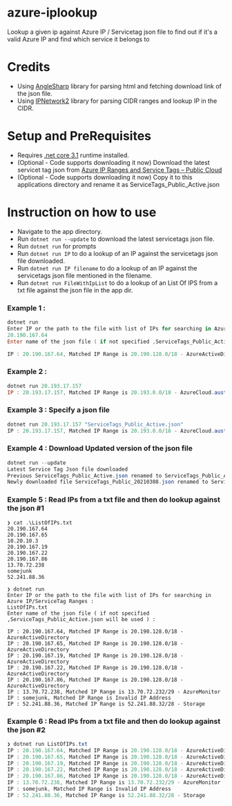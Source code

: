 # azure-iplookup
Lookup a given ip against Azure IP / Servicetag json file to find out if it's a valid Azure IP and find which service it belongs to

# Credits
- Using [AngleSharp](https://github.com/AngleSharp/AngleSharp) library for parsing html and fetching download link of the json file.
- Using [IPNetwork2](https://www.nuget.org/packages/IPNetwork2/) library for parsing CIDR ranges and lookup IP in the CIDR.

# Setup and PreRequisites
 - Requires [.net core 3.1](https://dotnet.microsoft.com/download/dotnet/3.1) runtime installed.
 - (Optional - Code supports downloading it now) Download the latest servicet tag json from [Azure IP Ranges and Service Tags – Public Cloud](https://www.microsoft.com/en-us/download/details.aspx?id=56519)
-  (Optional - Code supports downloading it now) Copy it to this applications directory and rename it as ServiceTags_Public_Active.json


# Instruction on how to use
- Navigate to the app directory.
- Run `dotnet run --update` to download the latest servicetags json file.
- Run `dotnet run` for prompts
- Run `dotnet run IP` to do a lookup of an IP against the servicetags json file downloaded.
- Run `dotnet run IP filename` to do a lookup of an IP against the servicetags json file mentioned in the filename.
- Run `dotnet run FileWithIpList` to do a lookup of an List Of IPS from a txt file against the json file in the app dir.

### Example 1 : 
``` Powershell
dotnet run
Enter IP or the path to the file with list of IPs for searching in Azure IP/ServiceTag Ranges :
20.190.167.64
Enter name of the json file ( if not specified ,ServiceTags_Public_Active.json will be used ) :

IP : 20.190.167.64, Matched IP Range is 20.190.128.0/18 - AzureActiveDirectory
```
### Example 2 : 
``` Powershell
dotnet run 20.193.17.157
IP : 20.193.17.157, Matched IP Range is 20.193.0.0/18 - AzureCloud.australiaeast
```
### Example 3 : Specify a **json** file

``` Powershell
dotnet run 20.193.17.157 "ServiceTags_Public_Active.json"
IP : 20.193.17.157, Matched IP Range is 20.193.0.0/18 - AzureCloud.australiaeast
```

### Example 4 : Download Updated version of the json file

``` Powershell
dotnet run --update
Latest Service Tag Json file downloaded
Previous ServiceTags_Public_Active.json renamed to ServiceTags_Public_Arhive_11032021.json
Newly downloaded file ServiceTags_Public_20210308.json renamed to ServiceTags_Public_Active.json
```

### Example 5 : Read IPs from a txt file and then do lookup against the json #1
```Powershellcd 
❯ cat .\ListOfIPs.txt
20.190.167.64
20.190.167.65
10.20.10.3
20.190.167.19
20.190.167.22
20.190.167.86
13.70.72.238
somejunk
52.241.88.36

❯ dotnet run
Enter IP or the path to the file with list of IPs for searching in Azure IP/ServiceTag Ranges :
ListOfIPs.txt
Enter name of the json file ( if not specified ,ServiceTags_Public_Active.json will be used ) :

IP : 20.190.167.64, Matched IP Range is 20.190.128.0/18 - AzureActiveDirectory
IP : 20.190.167.65, Matched IP Range is 20.190.128.0/18 - AzureActiveDirectory
IP : 20.190.167.19, Matched IP Range is 20.190.128.0/18 - AzureActiveDirectory
IP : 20.190.167.22, Matched IP Range is 20.190.128.0/18 - AzureActiveDirectory
IP : 20.190.167.86, Matched IP Range is 20.190.128.0/18 - AzureActiveDirectory
IP : 13.70.72.238, Matched IP Range is 13.70.72.232/29 - AzureMonitor
IP : somejunk, Matched IP Range is Invalid IP Address
IP : 52.241.88.36, Matched IP Range is 52.241.88.32/28 - Storage
```

### Example 6 : Read IPs from a txt file and then do lookup against the json #2
```Powershell
❯ dotnet run ListOfIPs.txt
IP : 20.190.167.64, Matched IP Range is 20.190.128.0/18 - AzureActiveDirectory
IP : 20.190.167.65, Matched IP Range is 20.190.128.0/18 - AzureActiveDirectory
IP : 20.190.167.19, Matched IP Range is 20.190.128.0/18 - AzureActiveDirectory
IP : 20.190.167.22, Matched IP Range is 20.190.128.0/18 - AzureActiveDirectory
IP : 20.190.167.86, Matched IP Range is 20.190.128.0/18 - AzureActiveDirectory
IP : 13.70.72.238, Matched IP Range is 13.70.72.232/29 - AzureMonitor
IP : somejunk, Matched IP Range is Invalid IP Address
IP : 52.241.88.36, Matched IP Range is 52.241.88.32/28 - Storage
```